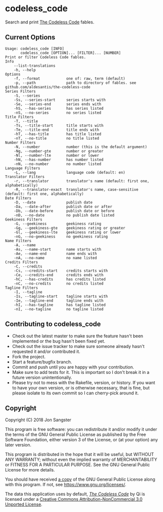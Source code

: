 # codeless_code

Search and print [The Codeless Code](http://thecodelesscode.com/contents)
fables.

## Current Options

```
Usage: codeless_code [INFO]
       codeless_code [OPTION]... [FILTER]... [NUMBER]
Print or filter Codeless Code fables.
Info
    --list-translations
    -h, --help
Options
    -f, --format            one of: raw, term (default)
    -p, --path              path to directory of fables. see github.com/aldesantis/the-codeless-code
Series Filters
    -S, --series
    -Ss, --series-start     series starts with
    -Se, --series-end       series ends with
    -hS, --has-series       has series listed
    -nS, --no-series        no series listed
Title Filters
    -T, --title
    -Ts, --title-start      title starts with
    -Te, --title-end        title ends with
    -hT, --has-title        has title listed
    -nT, --no-title         no title listed
Number Filters
    -N, --number            number (this is the default argument)
    -Ng, --number-gte       number or greater
    -Nl, --number-lte       number or lower
    -hN, --has-number       has number listed
    -nN, --no-number        no number listed
Language Filters
    -L, --lang              language code (default: en)
Translator Filters
    -r, --translator        translator's name (default: first one, alphabetically)
    -R, --translator-exact  translator's name, case-sensitive (default: first one, alphabetically)
Date Filters
    -D, --date              publish date
    -Da, --date-after       publish date or after
    -Db, --date-before      publish date or before
    -nD, --no-date          no publish date listed
Geekiness Filters
    -G, --geekiness         geekiness rating
    -Gg, --geekiness-gte    geekiness rating or greater
    -Gl, --geekiness-lte    geekiness rating or lower
    -nG, --no-geekiness     no geekiness rating
Name Filters
    -A, --name
    -As, --name-start       name starts with
    -Ae, --name-end         name ends with
    -nA, --no-name          no name listed
Credits Filters
    -C, --credits
    -Cs, --credits-start    credits starts with
    -Ce, --credits-end      credits ends with
    -hC, --has-credits      has credits listed
    -nC, --no-credits       no credits listed
Tagline Filters
    -I, --tagline
    -Is, --tagline-start    tagline starts with
    -Ie, --tagline-end      tagline ends with
    -hI, --has-tagline      has tagline listed
    -nI, --no-tagline       no tagline listed
```

## Contributing to codeless_code

  * Check out the latest master to make sure the feature hasn't been
    implemented or the bug hasn't been fixed yet.
  * Check out the issue tracker to make sure someone already hasn't requested
    it and/or contributed it.
  * Fork the project.
  * Start a feature/bugfix branch.
  * Commit and push until you are happy with your contribution.
  * Make sure to add tests for it. This is important so I don't break it in a
    future version unintentionally.
  * Please try not to mess with the Rakefile, version, or history. If you want
    to have your own version, or is otherwise necessary, that is fine, but
    please isolate to its own commit so I can cherry-pick around it.

## Copyright

Copyright (C) 2018  Jon Sangster

This program is free software: you can redistribute it and/or modify it under
the terms of the GNU General Public License as published by the Free Software
Foundation, either version 3 of the License, or (at your option) any later
version.

This program is distributed in the hope that it will be useful, but WITHOUT ANY
WARRANTY; without even the implied warranty of MERCHANTABILITY or FITNESS FOR A
PARTICULAR PURPOSE. See the GNU General Public License for more details.

You should have received [a copy](LICENSE) of the GNU General Public License
along with this program. If not, see <https://www.gnu.org/licenses/>.

The data this application uses by default, [*The Codeless
Code*](http://www.thecodelesscode.com/about) by Qi is licensed under a
[Creative Commons Attribution-NonCommercial 3.0 Unported
License](https://creativecommons.org/licenses/by-nc/3.0/deed.en_US).
